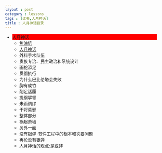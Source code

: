 ```yaml
---
layout : post
category : lessons
tags : [读书,人月神话]
title : 人月神话目录
---
```


<div><ul>
	<li><div  style="background-color:#ff0000;">人月神话</div>
		<ul>
	<li><div><a href="/lessons/2013/01/30/man-month-read01/" title="焦油坑">焦油坑</a> </div></li>
	<li><div><a href="#">人月神话</a> </div></li>
	<li><div>外科手术队伍</div></li>
	<li><div>贵族专治、民主政治和系统设计</div></li>
	<li><div>画蛇添足</div></li>
	<li><div>贯彻执行</div></li>
	<li><div>为什么巴比伦塔会失败</div></li>
	<li><div>胸有成竹</div></li>
	<li><div>削足适履</div></li>
	<li><div>提纲挈领</div></li>
	<li><div>未雨绸缪</div></li>
	<li><div>干将莫邪</div></li>
	<li><div>整体部分</div></li>
	<li><div>祸起萧墙</div></li>
	<li><div>另外一面</div></li>
	<li><div>没有银弹-软件工程中的根本和次要问题</div></li>
	<li><div>再论没有银弹</div></li>
	<li><div>人月神话的观点:是或非</div></li></ul></li></ul></div>